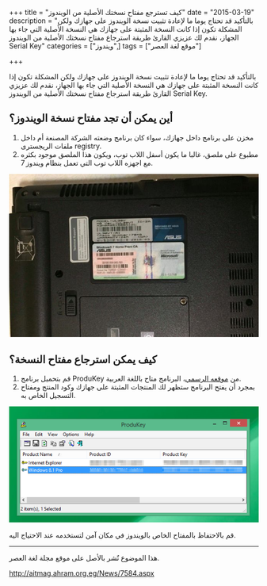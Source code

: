 +++
title = "كيف تسترجع مفتاح نسختك الأصلية من الويندوز"
date = "2015-03-19"
description = "بالتأكيد قد تحتاج يوما ما لإعادة تثبيت نسخة الويندوز على جهازك ولكن المشكلة تكون إذا كانت النسخة المثبتة على جهازك هي النسخة الأصلية التي جاء بها الجهاز، نقدم لك عزيزي القارئ طريقة استرجاع مفتاح نسختك الأصلية من الويندوز Serial Key"
categories = ["ويندوز",]
tags = ["موقع لغة العصر"]

+++

بالتأكيد قد تحتاج يوما ما لإعادة تثبيت نسخة الويندوز على جهازك ولكن المشكلة تكون إذا كانت النسخة المثبتة على جهازك هي النسخة الأصلية التي جاء بها الجهاز، نقدم لك عزيزي القارئ طريقة استرجاع مفتاح نسختك الأصلية من الويندوز Serial Key.

## أين يمكن أن تجد مفتاح نسخة الويندوز؟

1. مخزن على برنامج داخل جهازك، سواء كان برنامج وضعته الشركة المصنعة أم داخل ملفات الريجسترى registry.
2. مطبوع على ملصق، غالبا ما يكون أسفل اللاب توب، ويكون هذا الملصق موجود بكثره مع اجهزه اللاب توب التي تعمل بنظام ويندوز 7.

![1](images/2015-635623856464342583-434.jpg)

## كيف يمكن استرجاع مفتاح النسخة؟

1. قم بتحميل برنامج ProduKey من [موقعه الرسمي](http://www.nirsoft.net/utils/product_cd_key_viewer.html)، البرنامج متاح باللغة العربية.
2. بمجرد أن يفتح البرنامج ستظهر لك المنتجات المثبتة على جهازك وكود المنتج ومفتاح التسجيل الخاص به.

![2](thumbnail-2015-635623856768875782-887.png)

قم بالاحتفاظ بالمفتاح الخاص بالويندوز في مكان آمن لتستخدمه عند الاحتياج اليه.

---
هذا الموضوع نٌشر باﻷصل على موقع مجلة لغة العصر.

http://aitmag.ahram.org.eg/News/7584.aspx